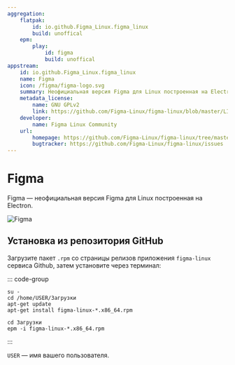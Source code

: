 ```yaml
---
aggregation:
    flatpak:
        id: io.github.Figma_Linux.figma_linux
        build: unoffical
    epm:
        play:
            id: figma
            build: unoffical
appstream:
    id: io.github.Figma_Linux.figma_linux
    name: Figma
    icon: /figma/figma-logo.svg
    summary: Неофициальная версия Figma для Linux построенная на Electron.
    metadata_license:
        name: GNU GPLv2
        link: https://github.com/Figma-Linux/figma-linux/blob/master/LICENSE
    developer:
        name: Figma Linux Community
    url:
        homepage: https://github.com/Figma-Linux/figma-linux/tree/master
        bugtracker: https://github.com/Figma-Linux/figma-linux/issues
---
```


# Figma

Figma — неофициальная версия Figma для Linux построенная на Electron.

![Figma](/figma/figma-1.png)

<!--@include: @apps/_parts/install/content-flatpak.md-->
<!--@include: @apps/_parts/warns/unpriveleged-spases.md -->
<!--@include: @apps/_parts/install/content-epm-play.md-->

## Установка из репозитория GitHub

Загрузите пакет `.rpm` со страницы релизов приложения `figma-linux` сервиса Github, затем установите через терминал:

::: code-group

```shell[apt-get]
su -
cd /home/USER/Загрузки
apt-get update
apt-get install figma-linux-*.x86_64.rpm
```

```shell[epm]
сd Загрузки
epm -i figma-linux-*.x86_64.rpm
```

:::

`USER` — имя вашего пользователя.
